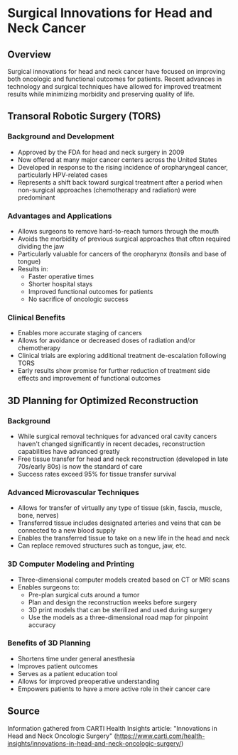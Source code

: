 # Surgical Innovations for Head and Neck Cancer

## Overview
Surgical innovations for head and neck cancer have focused on improving both oncologic and functional outcomes for patients. Recent advances in technology and surgical techniques have allowed for improved treatment results while minimizing morbidity and preserving quality of life.

## Transoral Robotic Surgery (TORS)

### Background and Development
- Approved by the FDA for head and neck surgery in 2009
- Now offered at many major cancer centers across the United States
- Developed in response to the rising incidence of oropharyngeal cancer, particularly HPV-related cases
- Represents a shift back toward surgical treatment after a period when non-surgical approaches (chemotherapy and radiation) were predominant

### Advantages and Applications
- Allows surgeons to remove hard-to-reach tumors through the mouth
- Avoids the morbidity of previous surgical approaches that often required dividing the jaw
- Particularly valuable for cancers of the oropharynx (tonsils and base of tongue)
- Results in:
  - Faster operative times
  - Shorter hospital stays
  - Improved functional outcomes for patients
  - No sacrifice of oncologic success

### Clinical Benefits
- Enables more accurate staging of cancers
- Allows for avoidance or decreased doses of radiation and/or chemotherapy
- Clinical trials are exploring additional treatment de-escalation following TORS
- Early results show promise for further reduction of treatment side effects and improvement of functional outcomes

## 3D Planning for Optimized Reconstruction

### Background
- While surgical removal techniques for advanced oral cavity cancers haven't changed significantly in recent decades, reconstruction capabilities have advanced greatly
- Free tissue transfer for head and neck reconstruction (developed in late 70s/early 80s) is now the standard of care
- Success rates exceed 95% for tissue transfer survival

### Advanced Microvascular Techniques
- Allows for transfer of virtually any type of tissue (skin, fascia, muscle, bone, nerves)
- Transferred tissue includes designated arteries and veins that can be connected to a new blood supply
- Enables the transferred tissue to take on a new life in the head and neck
- Can replace removed structures such as tongue, jaw, etc.

### 3D Computer Modeling and Printing
- Three-dimensional computer models created based on CT or MRI scans
- Enables surgeons to:
  - Pre-plan surgical cuts around a tumor
  - Plan and design the reconstruction weeks before surgery
  - 3D print models that can be sterilized and used during surgery
  - Use the models as a three-dimensional road map for pinpoint accuracy

### Benefits of 3D Planning
- Shortens time under general anesthesia
- Improves patient outcomes
- Serves as a patient education tool
- Allows for improved preoperative understanding
- Empowers patients to have a more active role in their cancer care

## Source
Information gathered from CARTI Health Insights article: "Innovations in Head and Neck Oncologic Surgery" (https://www.carti.com/health-insights/innovations-in-head-and-neck-oncologic-surgery/)
